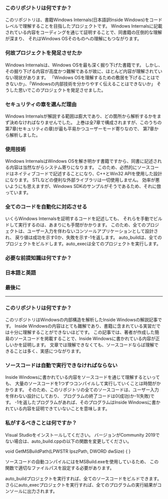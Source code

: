 ﻿
### このリポジトリは何ですか？
このリポジトリは、書籍Windows Internals(日本語訳Inside Windows)をコードレベルで理解することを目指したプロジェクトです。
Windows Internalsに記載されている内容をコーディングを通じて証明することで、同書籍の圧倒的な理解が深まり、
それはWindows OSそのものへの理解にもつながります。

### 何故プロジェクトを発足させたか
Windows Internalsは、Windows OSを最も深く掘り下げた書籍です。
しかし、その掘り下げる内容が高度かつ難解であるが故に、ほとんど内容が理解されていない現状があります。
「Windows OSを理解するための敷居を下げることはできないか」、「Windowsの内部技術を分かりやすく伝えることはできないか」
そうした思いでこのプロジェクトを発足させました。

### セキュリティの章を選んだ理由
Windows Internalsが解説する範囲は膨大であり、どの箇所から解析するかをまず決めなければなりませんでした。
上巻は全7章で構成されますが、このうちの第7章(セキュリティの章)が最も平易かつユーザーモード寄りなので、
第7章から解析しました。

### 使用技術
Windows InternalsはWindows OSを解き明かす書籍ですから、同書に記述される内容は当然ながらシステム寄りになります。
このため、必然的にソースコードはネイティブコードで記述することになり、C++とWin32 APIを使用した設計になります。
STLなどの便利な外部ライブラリは一切使用しません。
効率が悪いようにも思えますが、Windows SDKのサンプルがそうであるため、それに倣っています。

### 全てのコードを自動化に対応させる
いくらWindows Internalsを証明するコードを記述しても、
それらを手動でビルドして実行するのは、あまりにも手間がかかります。
このため、全てのプロジェクトは、ユーザー入力を伴わないコンソールアプリケーションとして設計され、
戻り値は成功を示す0か、失敗を示す-1を返します。
auto_buildは、全てのプロジェクトをビルドします。auto_execは全てのプロジェクトを実行します。

### 必要な前提知識は何ですか？

### 日本語と英語


### 最後に



-------------------------------------------------------


### このリポジトリは何ですか？
このリポジトリはWindowsの内部構造を解析したInside Windowsの解説記事です。
Inside Windowsの内容はとても難解であり、書籍に含まれている実習だでは十分に理解することができないほどです。
この記事では、著者が作成した簡易のソースコードを掲載することで、Inside Windowsに書かれている内容が正しいかを証明します。
文章では理解できなくても、ソースコードならば理解できることは多く、実感につながります。

### ソースコードは自動で実行できなければならない
Inside Windowsに書かれている内容をソースコードを通じて理解するといっても、
大量のソースコードを1つずつコンパイルして実行していくことは時間がかかります。
そのため、このリポジトリの全てのソースコードは、ユーザー入力を伴わない設計にしており、
プログラムの終了コードは0(成功)か-1(失敗)です。
-1を返したプログラムがあれば、そのプログラムはInside Windowsに書かれている内容を証明できていないことを意味します。

### 私がするべきことは何ですか？
Visual Studioをインストールしてください。
バージョンがCommunity 2019でない場合は、auto_build.cppの以下の関数を変更してください。

void GetMSBuildPath(LPWSTR lpszPath, DWORD dwSize)
{
}

ソースコードの自動コンパイルにはをMSBuild.exeを使用しているため、
この関数で適切なファイルパスを設定する必要があります。

auto_buildプロジェクトを実行すれば、全てのソースコードをビルドできます。
さらにauto_execプロジェクトを実行すれば、全てのプログラムの実行結果がコンソールに出力されます。